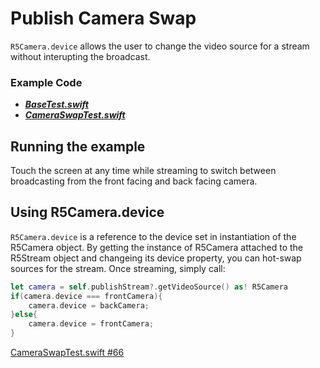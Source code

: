 # Publish Camera Swap

`R5Camera.device` allows the user to change the video source for a stream without interupting the broadcast.

### Example Code
- ***[BaseTest.swift](../BaseTest.swift)***
- ***[CameraSwapTest.swift](CameraSwapTest.swift)***

## Running the example
Touch the screen at any time while streaming to switch between broadcasting from the front facing and back facing camera.

## Using R5Camera.device
`R5Camera.device` is a reference to the device set in instantiation of the R5Camera object. By getting the instance of R5Camera attached to the R5Stream object and changeing its device property, you can hot-swap sources for the stream. Once streaming, simply call:

```Swift
let camera = self.publishStream?.getVideoSource() as! R5Camera
if(camera.device === frontCamera){
	camera.device = backCamera;
}else{
	camera.device = frontCamera;
}
```

[CameraSwapTest.swift #66](CameraSwapTest.swift#L66)